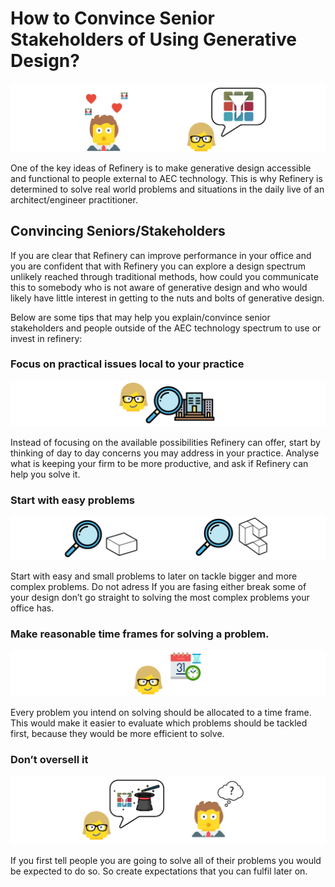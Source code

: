 # How to Convince Senior Stakeholders of Using Generative Design?

![](../.gitbook/assets/introstakeholders.png)

One of the key ideas of Refinery is to make generative design accessible and functional to people external to AEC technology. This is why Refinery is determined to solve real world problems and situations in the daily live of an architect/engineer practitioner.

## Convincing Seniors/Stakeholders

If you are clear that Refinery can improve performance in your office and you are confident that with Refinery you can explore a design spectrum unlikely reached through traditional methods,  how could you communicate this to somebody who is not aware of generative design and who would likely have little interest in getting to the nuts and bolts of generative design.

Below are some tips that may help you explain/convince senior stakeholders and people outside of the AEC technology spectrum to use or invest in refinery:

### Focus on practical issues local to your practice

![](../.gitbook/assets/localproblems%20%281%29.png)

Instead of focusing on the available possibilities Refinery can offer, start by thinking of day to day concerns you may address in your practice. Analyse what is keeping your firm to be more productive, and ask if Refinery can help you solve it.

### Start with easy problems

![](../.gitbook/assets/easyproblems.png)

Start with easy and small problems to later on tackle bigger and more complex problems. Do not adress If you are fasing either break some of your design  don’t go straight to solving the most complex problems your office has.

### Make reasonable time frames for solving a problem.

![](../.gitbook/assets/timeframes.png)

Every problem you intend on solving should be allocated to a time frame. This would make it easier to evaluate which problems should be tackled first, because they would be more efficient to solve.

### Don’t oversell it

![](../.gitbook/assets/oversell.png)

If you first tell people you are going to solve all of their problems you would be expected to do so. So create expectations that you can fulfil later on.

